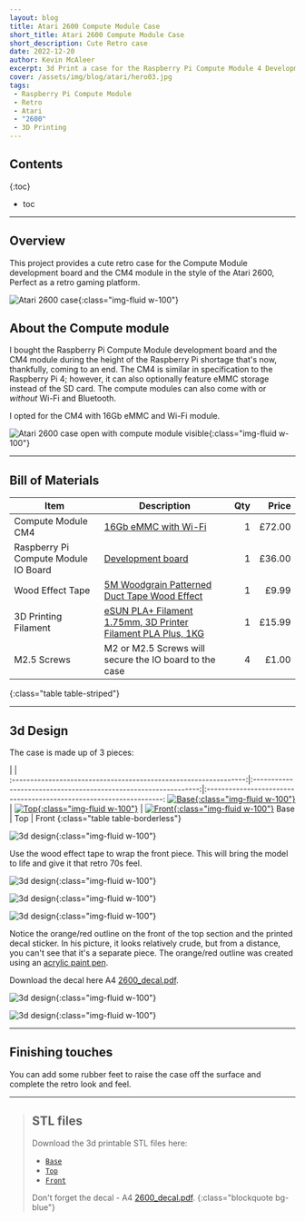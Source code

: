 ```yaml
---
layout: blog
title: Atari 2600 Compute Module Case
short_title: Atari 2600 Compute Module Case
short_description: Cute Retro case
date: 2022-12-20
author: Kevin McAleer
excerpt: 3d Print a case for the Raspberry Pi Compute Module 4 Development Board
cover: /assets/img/blog/atari/hero03.jpg
tags:
 - Raspberry Pi Compute Module
 - Retro
 - Atari
 - "2600"
 - 3D Printing
---
```


## Contents

{:toc}
* toc

---

## Overview

This project provides a cute retro case for the Compute Module development board and the CM4 module in the style of the Atari 2600, Perfect as a retro gaming platform.

![Atari 2600 case](/assets/img/blog/atari/hero02.jpg){:class="img-fluid w-100"}

## About the Compute module

I bought the Raspberry Pi Compute Module development board and the CM4 module during the height of the Raspberry Pi shortage that's now, thankfully, coming to an end. The CM4 is similar in specification to the Raspberry Pi 4; however, it can also optionally feature eMMC storage instead of the SD card. The compute modules can also come with or *without* Wi-Fi and Bluetooth.

I opted for the CM4 with 16Gb eMMC and Wi-Fi module.

![Atari 2600 case open with compute module visible](/assets/img/blog/atari/atari01.jpg){:class="img-fluid w-100"}

---

## Bill of Materials

Item                                 | Description                                                                                                           | Qty |  Price
-------------------------------------|-----------------------------------------------------------------------------------------------------------------------|----:|------:
Compute Module CM4                   | [16Gb eMMC with Wi-Fi](https://shop.pimoroni.com/products/raspberry-pi-compute-module-4?variant=32280530911315)        |   1 | £72.00
Raspberry Pi Compute Module IO Board | [Development board](https://shop.pimoroni.com/products/raspberry-pi-compute-module-4-io-board?variant=32280572002387) |   1 | £36.00
Wood Effect Tape                     | [5M Woodgrain Patterned Duct Tape Wood Effect](https://amzn.to/3hAvjn6)                                               |   1 |  £9.99
3D Printing Filament| [eSUN PLA+ Filament 1.75mm, 3D Printer Filament PLA Plus, 1KG](https://amzn.to/3Wt2WFS) | 1 | £15.99
M2.5 Screws | M2 or M2.5 Screws will secure the IO board to the case | 4 | £1.00
{:class="table table-striped"}

---

## 3d Design

The case is made up of 3 pieces:

|        |     
:----------------------------------------------------------------:|:---------------------------------------------------------------:|:------------------------------------------------------------------:
[![Base](/assets/img/blog/atari/base.png){:class="img-fluid w-100"}](/assets/img/blog/atari/base.png) | [![Top](/assets/img/blog/atari/top.png){:class="img-fluid w-100"}](/assets/img/blog/atari/top.png) | [![Front](/assets/img/blog/atari/front.png){:class="img-fluid w-100"}](/assets/img/blog/atari/front.png)
                               Base                               |                               Top                               |                                Front
{:class="table table-borderless"}

![3d design](/assets/img/blog/atari/atari02.jpg){:class="img-fluid w-100"}

Use the wood effect tape to wrap the front piece. This will bring the model to life and give it that retro 70s feel.

![3d design](/assets/img/blog/atari/atari03.jpg){:class="img-fluid w-100"}

![3d design](/assets/img/blog/atari/atari06.jpg){:class="img-fluid w-100"}

![3d design](/assets/img/blog/atari/hero01.jpg){:class="img-fluid w-100"}

Notice the orange/red outline on the front of the top section and the printed decal sticker. In his picture, it looks relatively crude, but from a distance, you can't see that it's a separate piece. The orange/red outline was created using an [acrylic paint pen](https://amzn.to/3FIg6IE).

Download the decal here A4 [2600_decal.pdf](/assets/img/blog/atari/2600_decal.pdf).

![3d design](/assets/img/blog/atari/hero05.jpg){:class="img-fluid w-100"}

![3d design](/assets/img/blog/atari/hero04.jpg){:class="img-fluid w-100"}

---

## Finishing touches

You can add some rubber feet to raise the case off the surface and complete the retro look and feel.

---

> ## STL files
>
> Download the 3d printable STL files here:
>
> * [`Base`](/assets/stl/atari/base.stl)
> * [`Top`](/assets/stl/atari/top.stl)
> * [`Front`](/assets/stl/atari/front.stl)
>
> Don't forget the decal - A4 [2600_decal.pdf](/assets/img/blog/atari/2600_decal.pdf).
{:class="blockquote bg-blue"}

